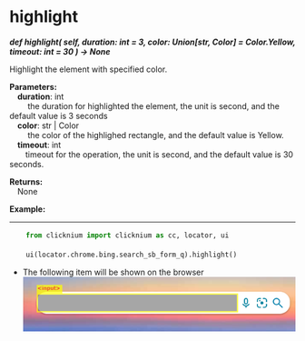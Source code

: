 # highlight
***def highlight(
        self,
        duration: int = 3,
        color: Union[str, Color] = Color.Yellow,
        timeout: int = 30
    ) -> None***  

Highlight the element with specified color.

**Parameters:**  
    &emsp;**duration**: int  
        &emsp;&emsp; the duration for highlighted the element, the unit is second, and the default value is 3 seconds  
    &emsp;**color**: str | Color  
        &emsp;&emsp; the color of the highlighed rectangle, and the default value is Yellow.     
    &emsp;**timeout**: int  
        &emsp;&emsp;timeout for the operation, the unit is second, and the default value is 30 seconds.  

**Returns:**  
    &emsp;None

**Example:**
***
```python
    from clicknium import clicknium as cc, locator, ui
    
    ui(locator.chrome.bing.search_sb_form_q).highlight()
```

- The following item will be shown on the browser  
![highlight](../../../img/highlight.png)